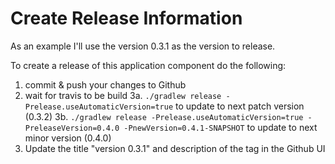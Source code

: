 # Create Release Information

As an example I'll use the version 0.3.1 as the version to release.

To create a release of this application component do the following:


1. commit & push your changes to Github
2. wait for travis to be build
3a. `./gradlew release -Prelease.useAutomaticVersion=true` to update to next patch version (0.3.2)
3b.  `./gradlew release -Prelease.useAutomaticVersion=true -PreleaseVersion=0.4.0 -PnewVersion=0.4.1-SNAPSHOT` to update to next minor version (0.4.0)
4. Update the title "version 0.3.1" and description of the tag in the Github UI